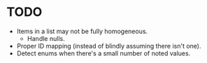 # TODO

- Items in a list may not be fully homogeneous.
  - Handle nulls.
- Proper ID mapping (instead of blindly assuming there isn't one).
- Detect enums when there's a small number of noted values.
